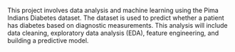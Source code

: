 This project involves data analysis and machine learning using the Pima Indians Diabetes dataset. The dataset is used to predict whether a patient has diabetes based on diagnostic measurements. This analysis will include data cleaning, exploratory data analysis (EDA), feature engineering, and building a predictive model.

